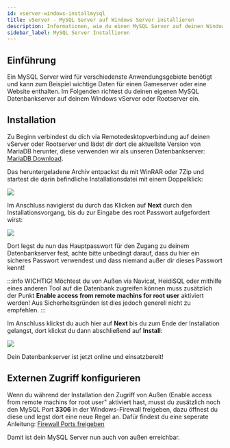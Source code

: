 ```yaml
---
id: vserver-windows-installmysql
title: vServer - MySQL Server auf Windows Server installieren
description: Informationen, wie du einen MySQL Server auf deinen Windows Server von ZAP-Hosting installieren und einrichten kannst - ZAP-Hosting.com Dokumentation
sidebar_label: MySQL Server Installieren
---
```


## Einführung

Ein MySQL Server wird für verschiedenste Anwendungsgebiete benötigt und kann zum Beispiel wichtige Daten für einen Gameserver oder eine Website enthalten.
Im Folgenden richtest du deinen eigenen MySQL Datenbankserver auf deinem Windows vServer oder Rootserver ein.


## Installation

Zu Beginn verbindest du dich via Remotedesktopverbindung auf deinen vServer oder Rootserver und lädst dir dort die
aktuellste Version von MariaDB herunter, diese verwenden wir als unseren Datenbankserver: [MariaDB Download](https://native-network.net/downloads/download/895/).

Das heruntergeladene Archiv entpackst du mit WinRAR oder 7Zip und startest die darin befindliche Installationsdatei mit einem Doppelklick: 

![](https://user-images.githubusercontent.com/61839701/166200051-bfd13072-ba5e-4013-a927-a9c848897976.png)

Im Anschluss navigierst du durch das Klicken auf **Next** durch den Installationsvorgang, bis du zur Eingabe des root Passwort aufgefordert wirst:

![](https://user-images.githubusercontent.com/61839701/166200079-25b262be-a90b-45e6-8361-95956c204381.png)

Dort legst du nun das Hauptpasswort für den Zugang zu deinem Datenbankserver fest, achte bitte unbedingt darauf, dass du hier ein sicheres Passwort verwendest und dass niemand außer dir dieses Passwort kennt!

:::info
WICHTIG! Möchtest du von Außen via Navicat, HeidiSQL oder mithilfe eines anderen Tool auf die Datenbank zugreifen können muss zusätzlich der Punkt **Enable access from remote machins for root user** aktiviert werden! Aus Sicherheitsgründen ist dies jedoch generell nicht zu empfehlen.
:::

Im Anschluss klickst du auch hier auf **Next** bis du zum Ende der Installation gelangst, dort klickst du dann abschließend auf **Install**:

![](https://user-images.githubusercontent.com/61839701/166200095-9d3ae478-42a3-4ef7-91f7-10adf549148a.png)

Dein Datenbankserver ist jetzt online und einsatzbereit!

## Externen Zugriff konfigurieren

Wenn du während der Installation den Zugriff von Außen (Enable access from remote machins for root user" aktiviert hast, musst du zusätzlich noch den MySQL Port **3306** in der Windows-Firewall freigeben, dazu öffnest du diese und legst dort eine neue Regel an.
Dafür findest du eine seperate Anleitung: [Firewall Ports freigeben](vserver-windows-port.md)


Damit ist dein MySQL Server nun auch von außen erreichbar. 
